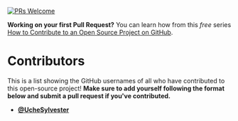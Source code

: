 [![PRs Welcome](https://img.shields.io/badge/PRs-welcome-brightgreen.svg?style=flat-square)](http://makeapullrequest.com)

**Working on your first Pull Request?** You can learn how from this _free_ series [How to Contribute to an Open Source Project on GitHub](https://egghead.io/series/how-to-contribute-to-an-open-source-project-on-github).

# Contributors

This is a list showing the GitHub usernames of all who have contributed to this open-source project! **Make sure to add yourself following the format below and submit a pull request if you've contributed.**

- [**@UcheSylvester**](https://github.com/UcheSylvester)
